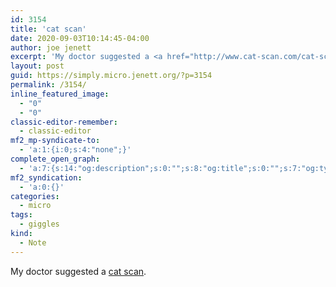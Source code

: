 ```yaml
---
id: 3154
title: 'cat scan'
date: 2020-09-03T10:14:45-04:00
author: joe jenett
excerpt: 'My doctor suggested a <a href="http://www.cat-scan.com/cat-scan/" title="">cat scan</a>. #giggles'
layout: post
guid: https://simply.micro.jenett.org/?p=3154
permalink: /3154/
inline_featured_image:
  - "0"
  - "0"
classic-editor-remember:
  - classic-editor
mf2_mp-syndicate-to:
  - 'a:1:{i:0;s:4:"none";}'
complete_open_graph:
  - 'a:7:{s:14:"og:description";s:0:"";s:8:"og:title";s:0:"";s:7:"og:type";s:0:"";s:12:"twitter:card";s:7:"summary";s:15:"twitter:creator";s:0:"";s:19:"twitter:description";s:0:"";s:8:"og:image";s:0:"";}'
mf2_syndication:
  - 'a:0:{}'
categories:
  - micro
tags:
  - giggles
kind:
  - Note
---
```

My doctor suggested a [cat scan](http://www.cat-scan.com/cat-scan/).